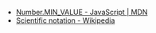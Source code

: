 - [Number.MIN_VALUE - JavaScript | MDN](https://developer.mozilla.org/en-US/docs/Web/JavaScript/Reference/Global_Objects/Number/MIN_VALUE)
- [Scientific notation - Wikipedia](https://en.wikipedia.org/wiki/Scientific_notation)
